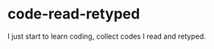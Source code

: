 code-read-retyped
=================

I just start to learn coding, collect codes I read and retyped.
